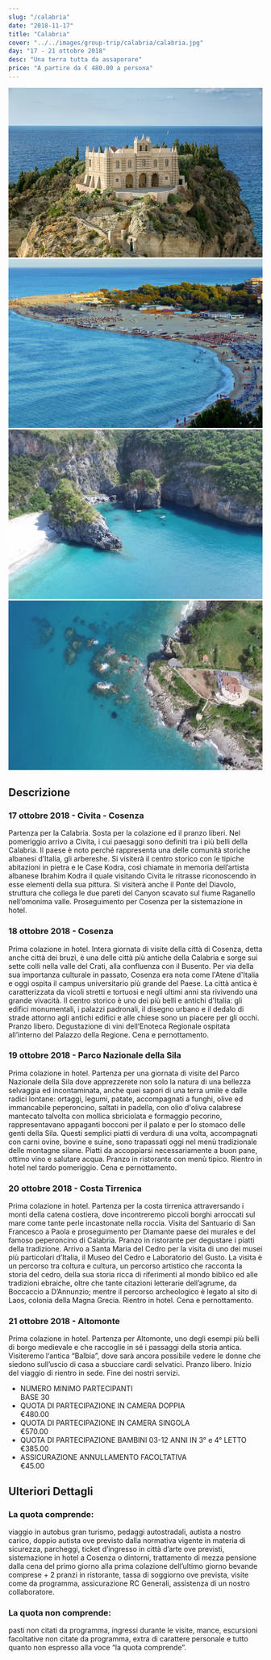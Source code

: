 ```yaml
---
slug: "/calabria"
date: "2018-11-17"
title: "Calabria"
cover: "../../images/group-trip/calabria/calabria.jpg"
day: "17 - 21 ottobre 2018"
desc: "Una terra tutta da assaporare"
price: "A partire da € 480.00 a persona"
---
```


<div class="pictures">

![calabria 1](../../images/group-trip/calabria/calabria1.jpg)
![calabria 2](../../images/group-trip/calabria/calabria2.jpg)
![calabria 3](../../images/group-trip/calabria/calabria3.png)
![calabria 4](../../images/group-trip/calabria/calabria4.png)

</div>


<div class="copy">

## Descrizione

### 17 ottobre 2018 - Civita - Cosenza
Partenza per la Calabria. Sosta per la colazione ed il pranzo liberi. Nel pomeriggio arrivo a Civita, i cui paesaggi sono definiti tra i più belli della Calabria. Il paese è noto perché rappresenta una delle comunità storiche albanesi d’Italia, gli arbereshe. Si visiterà il centro storico con le tipiche abitazioni in pietra e le Case Kodra, così chiamate in memoria dell’artista albanese Ibrahim Kodra il quale visitando Civita le ritrasse riconoscendo in esse elementi della sua pittura. Si visiterà anche il Ponte del Diavolo, struttura che collega le due pareti del Canyon scavato sul fiume Raganello nell’omonima valle. Proseguimento per Cosenza per la sistemazione in hotel.

### 18 ottobre 2018 - Cosenza
Prima colazione in hotel. Intera giornata di visite della città di Cosenza, detta anche città dei bruzi, è una delle città più antiche della Calabria e sorge sui sette colli nella valle del Crati, alla confluenza con il Busento. Per via della sua importanza culturale in passato, Cosenza era nota come l'Atene d'Italia e oggi ospita il campus universitario più grande del Paese. La città antica è caratterizzata da vicoli stretti e tortuosi e negli ultimi anni sta rivivendo una grande vivacità. Il centro storico è uno dei più belli e antichi d'Italia: gli edifici monumentali, i palazzi padronali, il disegno urbano e il dedalo di strade attorno agli antichi edifici e alle chiese sono un piacere per gli occhi. Pranzo libero. Degustazione di vini dell’Enoteca Regionale ospitata all’interno del Palazzo della Regione. Cena e pernottamento.

### 19 ottobre 2018 - Parco Nazionale della Sila
Prima colazione in hotel. Partenza per una giornata di visite del Parco Nazionale della Sila dove apprezzerete non solo la natura di una bellezza selvaggia ed incontaminata, anche quei sapori di una terra umile e dalle radici lontane: ortaggi, legumi, patate, accompagnati a funghi, olive ed immancabile peperoncino, saltati in padella, con olio d'oliva calabrese mantecato talvolta con mollica sbriciolata e formaggio pecorino, rappresentavano appaganti bocconi per il palato e per lo stomaco delle genti della Sila. Questi semplici piatti di verdura di una volta, accompagnati con carni ovine, bovine e suine, sono trapassati oggi nel menù tradizionale delle montagne silane. Piatti da accoppiarsi necessariamente a buon pane, ottimo vino e salutare acqua. Pranzo in ristorante con menù tipico. Rientro in hotel nel tardo pomeriggio. Cena e pernottamento.

### 20 ottobre 2018 - Costa Tirrenica
Prima colazione in hotel. Partenza per la costa tirrenica attraversando i monti della catena costiera, dove incontreremo piccoli borghi arroccati sul mare come tante perle incastonate nella roccia. Visita del Santuario di San Francesco a Paola e proseguimento per Diamante paese dei murales e del famoso peperoncino di Calabria. Pranzo in ristorante per degustare i piatti della tradizione. Arrivo a Santa Maria del Cedro per la visita di uno dei musei più particolari d’Italia, il Museo del Cedro e Laboratorio del Gusto. La visita è un percorso tra coltura e cultura, un percorso artistico che racconta la storia del cedro, della sua storia ricca di riferimenti al mondo biblico ed alle tradizioni ebraiche, oltre che tante citazioni letterarie dell’agrume, da Boccaccio a D’Annunzio; mentre il percorso archeologico è legato al sito di Laos, colonia della Magna Grecia. Rientro in hotel. Cena e pernottamento.

### 21 ottobre 2018 - Altomonte
Prima colazione in hotel. Partenza per Altomonte, uno degli esempi più belli di borgo medievale e che raccoglie in sé i passaggi della storia antica. Visiteremo l‘antica “Balbia”, dove sarà ancora possibile vedere le donne che siedono sull’uscio di casa a sbucciare cardi selvatici. Pranzo libero. Inizio del viaggio di rientro in sede. Fine dei nostri servizi.


<div class="quota">

+ <div class="left"> <span> NUMERO MINIMO PARTECIPANTI </span> </div> <div class="right"> <span> BASE 30 </span> </div> 
+ <div class="left"> <span> QUOTA DI PARTECIPAZIONE IN CAMERA DOPPIA </span> </div> <div class="right"> <span> €480.00 </span> </div> 
+ <div class="left"> <span> QUOTA DI PARTECIPAZIONE IN CAMERA SINGOLA </span> </div> <div class="right"> <span> €570.00 </span> </div> 
+ <div class="left"> <span> QUOTA DI PARTECIPAZIONE BAMBINI 03-12 ANNI IN 3° e 4° LETTO </span> </div> <div class="right"> <span> €385.00 </span> </div> 
+ <div class="left"> <span> ASSICURAZIONE ANNULLAMENTO FACOLTATIVA </span> </div> <div class="right"> <span> €45.00 </span> </div> 

</div>


## Ulteriori Dettagli

### La quota comprende:
viaggio in autobus gran turismo, pedaggi autostradali, autista a nostro carico, doppio autista ove previsto dalla normativa vigente in materia di sicurezza, parcheggi, ticket d’ingresso in città d’arte ove previsti, sistemazione in hotel a Cosenza o dintorni, trattamento di mezza pensione dalla cena del primo giorno alla prima colazione dell’ultimo giorno bevande comprese + 2 pranzi in ristorante, tassa di soggiorno ove prevista, visite come da programma, assicurazione RC Generali, assistenza di un nostro collaboratore.

### La quota non comprende:
pasti non citati da programma, ingressi durante le visite, mance, escursioni facoltative non citate da programma, extra di carattere personale e tutto quanto non espresso alla voce “la quota comprende”.

</div>
